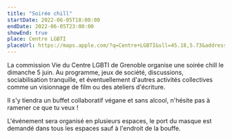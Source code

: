 ```yaml
---
title: "Soirée chill"
startDate: 2022-06-05T18:00:00
endDate: 2022-06-05T23:00:00
showEnd: true
place: Centre LGBTI
placeUrl: https://maps.apple.com/?q=Centre+LGBTI&sll=45.18,5.73&address=8+rue+sergent+Bobillot
---
```


La commission Vie du Centre LGBTI de Grenoble organise une soirée chill le dimanche 5 juin. Au programme, jeux de société, discussions, sociabilisation tranquille, et éventuellement d'autres activités collectives comme un visionnage de film ou des ateliers d'écriture.

Il s'y tiendra un buffet collaboratif végane et sans alcool, n'hésite pas à ramener ce que tu veux !

L'événement sera organisé en plusieurs espaces, le port du masque est demandé dans tous les espaces sauf à l'endroit de la bouffe.
